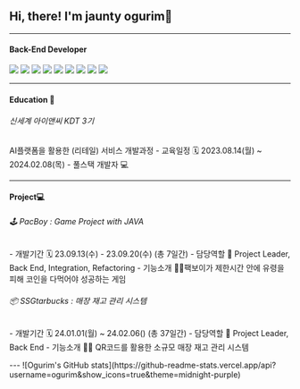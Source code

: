 <h2> Hi, there! I'm jaunty ogurim👋 </h2>

<!--
**kimjeongrim/kimjeongrim** is a ✨ _special_ ✨ repository because its `README.md` (this file) appears on your GitHub profile.

Here are some ideas to get you started:

- 🔭 I’m currently working on ...
- 🌱 I’m currently learning ...
- 👯 I’m looking to collaborate on ...
- 🤔 I’m looking for help with ...
- 💬 Ask me about ...
- 📫 How to reach me: ...
- 😄 Pronouns: ...
- ⚡ Fun fact: ...
-->

-----
<h4> Back-End Developer </h4>
<img src="https://img.shields.io/badge/Java-007396?style=flat&logo=java&logoColor=white" /> <img src="https://img.shields.io/badge/SpringBoot-6DB33F?style=flat&logo=springboot&logoColor=white" />
<img src="https://img.shields.io/badge/MySQL-4479A1?style=flat&logo=MySQL&logoColor=white" /> <img src="https://img.shields.io/badge/MyBatis-C4242B?style=flat&logo=MyBatis&logoColor=white" />
<img src="https://img.shields.io/badge/ApacheMaven-C71A36?style=flat&logo=apachemaven&logoColor=white" /> <img src="https://img.shields.io/badge/Junit4-25A162?style=flat&logo=Junit4&logoColor=white" />
<img src="https://img.shields.io/badge/Swagger-85EA2D?style=flat&logo=swagger&logoColor=white" /> <img src="https://img.shields.io/badge/Spring Security-6DB33F?style=flat&logo=Spring Security&logoColor=white" />
<img src="https://img.shields.io/badge/JWT-4B4B77?style=flat&logo=JWT&logoColor=white" />
<hr/>

<h4> Education 📒 </h4>

<h6>신세계 아이앤씨 KDT 3기</h6>
AI플랫폼을 활용한 (리테일) 서비스 개발과정
- 교육일정 🗓️ 2023.08.14(월) ~ 2024.02.08(목)
- 풀스택 개발자 💻
<hr/>

<h4>  Project💻 </h4>

<H6>🕹️ PacBoy : Game Project with JAVA</H6>
<p>
- 개발기간 🗓️ 23.09.13(수) - 23.09.20(수) (총 7일간)
- 담당역할 👻 Project Leader, Back End, Integration, Refactoring
- 기능소개 💁‍♀️팩보이가 제한시간 안에 유령을 피해 코인을 다먹어야 성공하는 게임
</p>
<H6>📦 SSGtarbucks : 매장 재고 관리 시스템</H6>
<p>
- 개발기간 🗓️ 24.01.01(월) ~ 24.02.06() (총 37일간)
- 담당역할 🐥 Project Leader, Back End 
- 기능소개 💁‍♂️ QR코드를 활용한 소규모 매장 재고 관리 시스템
 </p>
---
![Ogurim's GitHub stats](https://github-readme-stats.vercel.app/api?username=ogurim&show_icons=true&theme=midnight-purple)
